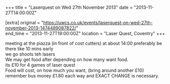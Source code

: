 +++
title = "Laserquest on Wed 27th November 2013"
date = "2013-11-27T14:00:00Z"

[extra]
original = "https://uwcs.co.uk/events/laserquest-on-wed-27th-november-2013-1474489087822/"    
end_time = "2013-11-27T19:00:00Z"
location = "Laser Quest, Coventry"
+++

meeting at the piazza (in front of cost cutters) at about 14:00 preferably be there like 10 mins early  
we go shoots teh lasers  
We may get food after depending on how many want food.  
its £10 for 4 games of laser quest  
Food will cost, on how much you want, (bring around another £10)  
remember bus money £1.80 each way and EXACT CHANGE is necessary.


